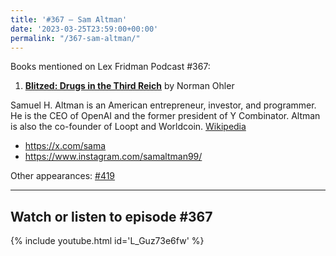 ```yaml
---
title: '#367 – Sam Altman'
date: '2023-03-25T23:59:00+00:00'
permalink: "/367-sam-altman/"
---
```


Books mentioned on Lex Fridman Podcast #367:

1. <b><a href="https://amzn.to/3z8i8Pf" target="_blank" rel="sponsored noopener noreferrer">Blitzed: Drugs in the Third Reich</a></b> by Norman Ohler

Samuel H. Altman is an American entrepreneur, investor, and programmer. He is the CEO of OpenAI and the former president of Y Combinator. Altman is also the co-founder of Loopt and Worldcoin. <a href="https://en.wikipedia.org/wiki/Sam_Altman" target="_blank">Wikipedia</a>

- <a href="https://x.com/sama" target="_blank">https://x.com/sama</a>
- <a href="https://www.instagram.com/samaltman99/" target="_blank">https://www.instagram.com/samaltman99/</a>

Other appearances: [\#419](/419-sam-altman/)

- - - - - -

## Watch or listen to episode #367

{% include youtube.html id='L_Guz73e6fw' %}